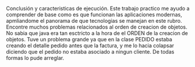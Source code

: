 Conclusión y caracteristicas de ejecución.
Este trabajo practico me ayudo a comprender de base como es que funcionan las aplicaciones modernas, apmliandome el panorama de que tecnologias se manejan en este rubro.
Encontre muchos problemas relacionados al orden de creacion de objetos. No sabia que java era tan esctricto a la hora de el ORDEN de la creacion de objetos. Tuve un problema grande ya que en la clase PEDIDO estaba creando el detalle pedido antes que la factura, y me lo hacia colapsar diciendo que el pedido no estaba asociado a ningun cliente. De todas formas lo pude arreglar.

